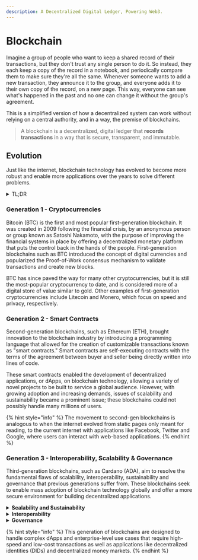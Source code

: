 ```yaml
---
description: A Decentralized Digital Ledger, Powering Web3.
---
```


# Blockchain

Imagine a group of people who want to keep a shared record of their transactions, but they don't trust any single person to do it. So instead, they each keep a copy of the record in a notebook, and periodically compare them to make sure they're all the same. Whenever someone wants to add a new transaction, they announce it to the group, and everyone adds it to their own copy of the record, on a new page. This way, everyone can see what's happened in the past and no one can change it without the group's agreement.

This is a simplified version of how a decentralized system can work without relying on a central authority, and in a way, the premise of blockchains.

> A blockchain is a decentralized, digital ledger that **records transactions** in a way that is secure, transparent, and immutable.

## Evolution

Just like the internet, blockchain technology has evolved to become more robust and enable more applications over the years to solve different problems.

<details>

<summary>TL;DR</summary>

* First-generation blockchains like Bitcoin were designed to improve the financial systems in place by offering a decentralized monetary platform that puts the control back in the hands of the people; they introduced digital currencies, known as cryptocurrencies.
* Second-generation blockchains like Ethereum then added smart contracts which enabled complex logic to be executed on the blockchain.
* Third-generation blockchains like Cardano now focus on improving the scalability, interoperability and sustainability of second-gen blockchains - key factors for mass-adoption.

</details>

### Generation 1 - Cryptocurrencies

Bitcoin (BTC) is the first and most popular first-generation blockchain. It was created in 2009 following the financial crisis, by an anonymous person or group known as Satoshi Nakamoto, with the purpose of improving the financial systems in place by offering a decentralized monetary platform that puts the control back in the hands of the people. First-generation blockchains such as BTC introduced the concept of digital currencies and popularized the Proof-of-Work consensus mechanism to validate transactions and create new blocks.

BTC has since paved the way for many other cryptocurrencies, but it is still the most-popular cryptocurrency to date, and is considered more of a digital store of value similar to gold. Other examples of first-generation cryptocurrencies include Litecoin and Monero, which focus on speed and privacy, respectively.

### Generation 2 - Smart Contracts

Second-generation blockchains, such as Ethereum (ETH), brought innovation to the blockchain industry by introducing a programming language that allowed for the creation of customizable transactions known as "smart contracts." Smart contracts are self-executing contracts with the terms of the agreement between buyer and seller being directly written into lines of code.

These smart contracts enabled the development of decentralized applications, or dApps, on blockchain technology, allowing a variety of novel projects to be built to service a global audience. However, with growing adoption and increasing demands, issues of scalability and sustainability became a prominent issue; these blockchains could not possibly handle many millions of users.

{% hint style="info" %}
The movement to second-gen blockchains is analogous to when the internet evolved from static pages only meant for reading, to the current internet with applications like Facebook, Twitter and Google, where users can interact with web-based applications.
{% endhint %}

### Generation 3 - Interoperability, Scalability & Governance

Third-generation blockchains, such as Cardano (ADA), aim to resolve the fundamental flaws of scalability, interoperability, sustainability and governance that previous generations suffer from. These blockchains seek to enable mass adoption of blockchain technology globally and offer a more secure environment for building decentralized applications.

<details>

<summary><strong>Scalability and Sustainability</strong></summary>

To resolve scalability and sustainability needs, these blockchains have adopted the Proof-of-Stake consensus mechanism, or have modified versions of Proof-of-Work, which are more efficient and consume less computing resources.

</details>

<details>

<summary><strong>Interoperability</strong></summary>

In addition, third-generation blockchains introduced interoperability, allowing different blockchains to communicate and transfer assets and data seamlessly, enabling a more interconnected and efficient blockchain ecosystem.

</details>

<details>

<summary><strong>Governance</strong></summary>

These blockchain networks also enable governance, where participants holding the network’s native cryptocurrency are granted voting or governance rights. This allows them to participate in the decision-making process of the network, including voting on proposals and changes to the network's protocols.

</details>

{% hint style="info" %}
This generation of blockchains are designed to handle complex dApps and enterprise-level use cases that require high-speed and low-cost transactions as well as applications like decentralized identities (DIDs) and decentralized money markets.
{% endhint %}
